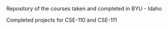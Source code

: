 Repository of the courses taken and completed in BYU - Idaho

Completed projects for CSE-110 and CSE-111
